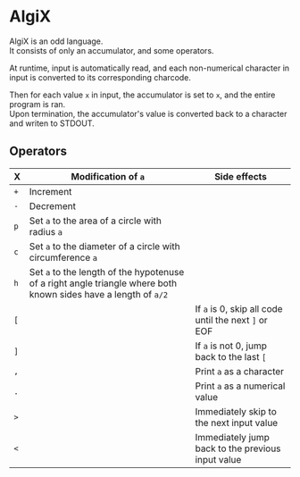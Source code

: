 # AlgiX

AlgiX is an odd language.  
It consists of only an accumulator, and some operators.

At runtime, input is automatically read, and each non-numerical character in input is converted to its corresponding charcode.

Then for each value `x` in input, the accumulator is set to `x`, and the entire program is ran.  
Upon termination, the accumulator's value is converted back to a character and writen to STDOUT.

## Operators

| X   | Modification of `a`                                                                                             | Side effects                                         |
|-----|-----------------------------------------------------------------------------------------------------------------|------------------------------------------------------|
| `+` | Increment                                                                                                       |                                                      |
| `-` | Decrement                                                                                                       |                                                      |
| `p` | Set `a` to the area of a circle with radius `a`                                                                 |                                                      |
| `c` | Set `a` to the diameter of a circle with circumference `a`                                                      |                                                      |
| `h` | Set `a` to the length of the hypotenuse of a right angle triangle where both known sides have a length of `a/2` |                                                      |
| `[` |                                                                                                                 | If `a` is 0, skip all code until the next `]` or EOF |
| `]` |                                                                                                                 | If `a` is not 0, jump back to the last `[`           |
| `,` |                                                                                                                 | Print `a` as a character                             |
| `.` |                                                                                                                 | Print `a` as a numerical value                       |
| `>` |                                                                                                                 | Immediately skip to the next input value             |
| `<` |                                                                                                                 | Immediately jump back to the previous input value    |